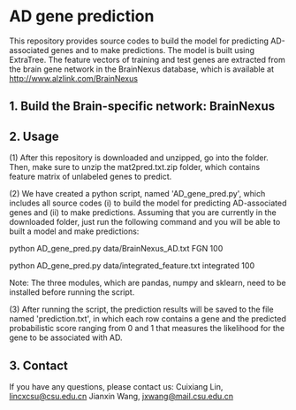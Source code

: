 # AD gene prediction
This repository provides source codes to build the model for predicting AD-associated genes and to make predictions. The model is built using ExtraTree. The feature vectors of training and test genes are extracted from the brain gene network in the BrainNexus database, which is available at http://www.alzlink.com/BrainNexus

## 1. Build the Brain-specific network: BrainNexus

## 2. Usage
(1) After this repository is downloaded and unzipped, go into the folder. Then, make sure to unzip the mat2pred.txt.zip folder, which contains feature matrix of unlabeled genes to predict.


(2) We have created a python script, named 'AD_gene_pred.py', which includes all source codes (i) to build the model for predicting AD-associated genes and (ii) to make predictions.
Assuming that you are currently in the downloaded folder, just run the following command and you will be able to built a model and make predictions:

 python AD_gene_pred.py data/BrainNexus_AD.txt FGN 100
 
 python AD_gene_pred.py data/integrated_feature.txt integrated 100
 
Note: The three modules, which are pandas, numpy and sklearn, need to be installed before running the script.

(3) After running the script, the prediction results will be saved to the file named 'prediction.txt', in which each row contains a gene and the predicted probabilistic score ranging from 0 and 1 that measures the likelihood for the gene to be associated with AD.

## 3. Contact
If you have any questions, please contact us:
Cuixiang Lin, lincxcsu@csu.edu.cn
Jianxin Wang, jxwang@mail.csu.edu.cn
